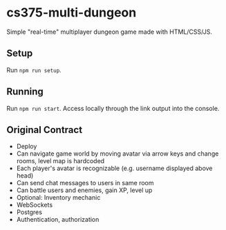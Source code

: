 # cs375-multi-dungeon

Simple "real-time" multiplayer dungeon game made with HTML/CSS/JS.

## Setup

Run `npm run setup`.

## Running

Run `npm run start`. Access locally through the link output into the console.

## Original Contract

-   Deploy
-   Can navigate game world by moving avatar via arrow keys and change rooms, level map is hardcoded
-   Each player's avatar is recognizable (e.g. username displayed above head)
-   Can send chat messages to users in same room
-   Can battle users and enemies, gain XP, level up
-   Optional: Inventory mechanic
-   WebSockets
-   Postgres
-   Authentication, authorization
